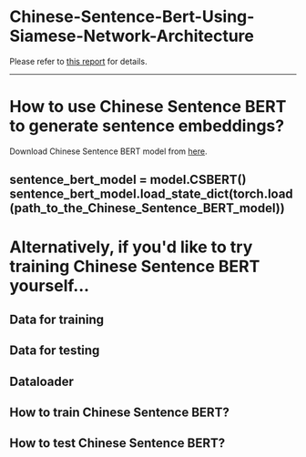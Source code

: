 # Chinese-Sentence-Bert-Using-Siamese-Network-Architecture

Please refer to [this report](https://drive.google.com/file/d/1VIoPOra21WvKlv8C4Ehp7kX2JxkGbwwI/view?usp=sharing) for details.

-----------------------------------------------------------
# How to use Chinese Sentence BERT to generate sentence embeddings?

Download Chinese Sentence BERT model from [here](https://drive.google.com/file/d/1ctyI2eRZVDXKRSCuiEsmFVT5Onrr81ZX/view?usp=sharing).


sentence_bert_model = model.CSBERT()
sentence_bert_model.load_state_dict(torch.load(path_to_the_Chinese_Sentence_BERT_model))
------------------------------------------------------------
# Alternatively, if you'd like to try training Chinese Sentence BERT yourself...
## Data for training

## Data for testing

## Dataloader

## How to train Chinese Sentence BERT?

## How to test Chinese Sentence BERT?
